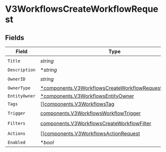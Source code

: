 # V3WorkflowsCreateWorkflowRequest


## Fields

| Field                                                                                                                         | Type                                                                                                                          | Required                                                                                                                      | Description                                                                                                                   |
| ----------------------------------------------------------------------------------------------------------------------------- | ----------------------------------------------------------------------------------------------------------------------------- | ----------------------------------------------------------------------------------------------------------------------------- | ----------------------------------------------------------------------------------------------------------------------------- |
| `Title`                                                                                                                       | *string*                                                                                                                      | :heavy_check_mark:                                                                                                            | N/A                                                                                                                           |
| `Description`                                                                                                                 | **string*                                                                                                                     | :heavy_minus_sign:                                                                                                            | N/A                                                                                                                           |
| `OwnerID`                                                                                                                     | *string*                                                                                                                      | :heavy_check_mark:                                                                                                            | N/A                                                                                                                           |
| `OwnerType`                                                                                                                   | [*components.V3WorkflowsCreateWorkflowRequestOwnerType](../../models/components/v3workflowscreateworkflowrequestownertype.md) | :heavy_minus_sign:                                                                                                            | N/A                                                                                                                           |
| `EntityOwner`                                                                                                                 | [*components.V3WorkflowsEntityOwner](../../models/components/v3workflowsentityowner.md)                                       | :heavy_minus_sign:                                                                                                            | N/A                                                                                                                           |
| `Tags`                                                                                                                        | [][components.V3WorkflowsTag](../../models/components/v3workflowstag.md)                                                      | :heavy_minus_sign:                                                                                                            | N/A                                                                                                                           |
| `Trigger`                                                                                                                     | [components.V3WorkflowsWorkflowTrigger](../../models/components/v3workflowsworkflowtrigger.md)                                | :heavy_check_mark:                                                                                                            | N/A                                                                                                                           |
| `Filters`                                                                                                                     | [components.V3WorkflowsCreateWorkflowFilter](../../models/components/v3workflowscreateworkflowfilter.md)                      | :heavy_check_mark:                                                                                                            | N/A                                                                                                                           |
| `Actions`                                                                                                                     | [][components.V3WorkflowsActionRequest](../../models/components/v3workflowsactionrequest.md)                                  | :heavy_check_mark:                                                                                                            | N/A                                                                                                                           |
| `Enabled`                                                                                                                     | **bool*                                                                                                                       | :heavy_minus_sign:                                                                                                            | N/A                                                                                                                           |